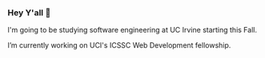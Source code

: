### Hey Y'all 👋

I'm going to be studying software engineering at UC Irvine starting this Fall.

I’m currently working on UCI's ICSSC Web Development fellowship.
